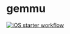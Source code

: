 # gemmu
[![iOS starter workflow](https://github.com/IzumiShaka-desu/gemmu/actions/workflows/ios.yml/badge.svg)](https://github.com/IzumiShaka-desu/gemmu/actions/workflows/ios.yml)